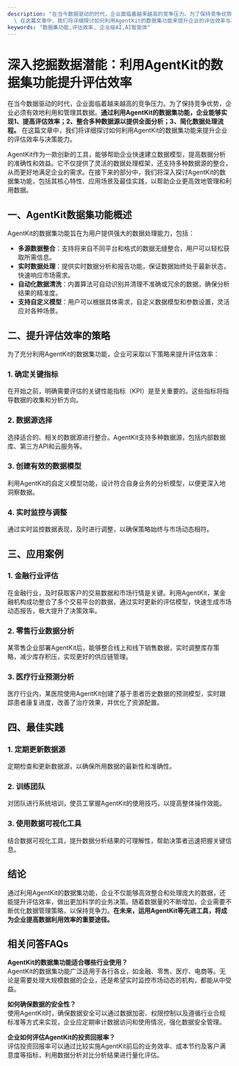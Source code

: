 ```yaml
---
description: "在当今数据驱动的时代，企业面临着越来越高的竞争压力。为了保持竞争优势，企业必须有效地利用和管理其数据。**通过利用AgentKit的数据集功能，企业能够实现1、提高评估效率；2、整合多种数据源以提供全面分析；3、简化数据处理流程。**\
  \ 在这篇文章中，我们将详细探讨如何利用AgentKit的数据集功能来提升企业的评估效率与决策能力。"
keywords: "数据集功能,评估效率, 企业级AI,AI智能体"
---
```

# 深入挖掘数据潜能：利用AgentKit的数据集功能提升评估效率

在当今数据驱动的时代，企业面临着越来越高的竞争压力。为了保持竞争优势，企业必须有效地利用和管理其数据。**通过利用AgentKit的数据集功能，企业能够实现1、提高评估效率；2、整合多种数据源以提供全面分析；3、简化数据处理流程。** 在这篇文章中，我们将详细探讨如何利用AgentKit的数据集功能来提升企业的评估效率与决策能力。

AgentKit作为一款创新的工具，能够帮助企业快速建立数据模型，提高数据分析的准确性和效益。它不仅提供了灵活的数据处理框架，还支持多种数据源的整合，从而更好地满足企业的需求。在接下来的部分中，我们将深入探讨AgentKit的数据集功能，包括其核心特性、应用场景及最佳实践，以帮助企业更高效地管理和利用数据。

## **一、AgentKit数据集功能概述**

AgentKit的数据集功能旨在为用户提供强大的数据处理能力，包括：

- **多源数据整合**：支持将来自不同平台和格式的数据无缝整合，用户可以轻松获取所需信息。
- **实时数据处理**：提供实时数据分析和报告功能，保证数据始终处于最新状态，快速响应市场需求。
- **自动化数据清洗**：内置算法可自动识别并清理不准确或冗余的数据，确保分析结果的精准度。
- **支持自定义模型**：用户可以根据具体需求，自定义数据模型和参数设置，灵活应对各种场景。

## **二、提升评估效率的策略**

为了充分利用AgentKit的数据集功能，企业可采取以下策略来提升评估效率：

### 1. 确定关键指标

在开始之前，明确需要评估的关键性能指标（KPI）是至关重要的。这些指标将指导数据的收集和分析方向。

### 2. 数据源选择

选择适合的、相关的数据源进行整合。AgentKit支持多种数据源，包括内部数据库、第三方API和云服务等。

### 3. 创建有效的数据模型

利用AgentKit的自定义模型功能，设计符合自身业务的分析模型，以便更深入地洞察数据。

### 4. 实时监控与调整

通过实时监控数据表现，及时进行调整，以确保策略始终与市场动态相符。

## **三、应用案例**

### **1. 金融行业评估**

在金融行业，及时获取客户的交易数据和市场行情是关键。利用AgentKit，某金融机构成功整合了多个交易平台的数据，通过实时更新的评估模型，快速生成市场动态报告，极大提升了决策效率。

### **2. 零售行业数据分析**

某零售企业部署AgentKit后，能够整合线上和线下销售数据，实时调整库存策略，减少库存积压，实现更好的供应链管理。

### **3. 医疗行业预测分析**

医疗行业内，某医院使用AgentKit创建了基于患者历史数据的预测模型，实时跟踪患者康复进度，改善了治疗效果，并优化了资源配置。

## **四、最佳实践**

### 1. 定期更新数据源

定期检查和更新数据源，以确保所用数据的最新性和准确性。

### 2. 训练团队

对团队进行系统培训，使员工掌握AgentKit的使用技巧，以提高整体操作效能。

### 3. 使用数据可视化工具

结合数据可视化工具，提升数据分析结果的可理解性，帮助决策者迅速把握关键信息。

## **结论**

通过利用AgentKit的数据集功能，企业不仅能够高效整合和处理庞大的数据，还能提升评估效率，做出更加科学的业务决策。随着数据量的不断增加，企业需要不断优化数据管理策略，以保持竞争力。**在未来，运用AgentKit等先进工具，将成为企业提高数据利用效率的重要途径。**

## **相关问答FAQs**

**AgentKit的数据集功能适合哪些行业使用？**  
AgentKit的数据集功能广泛适用于各行各业，如金融、零售、医疗、电商等。无论是需要处理大规模数据的企业，还是希望实时监控市场动态的机构，都能从中受益。

**如何确保数据的安全性？**  
使用AgentKit时，确保数据安全可以通过数据加密、权限控制以及遵循行业合规标准等方式来实现，企业应定期审计数据访问和使用情况，强化数据安全管理。

**企业如何评估AgentKit的投资回报率？**  
评估投资回报率可以通过比较实施AgentKit前后的业务效率、成本节约及客户满意度等指标，利用数据分析对比分析结果进行量化评估。
